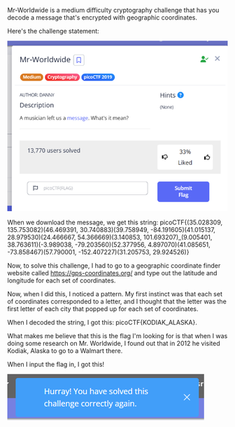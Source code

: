 Mr-Worldwide is a medium difficulty cryptography challenge that has you decode a message that's encrypted with geographic coordinates. 

Here's the challenge statement: 


![alt text](Imgs/Challenge.png)

When we download the message, we get this string: 
picoCTF{(35.028309, 135.753082)(46.469391, 30.740883)(39.758949, -84.191605)(41.015137, 28.979530)(24.466667, 54.366669)(3.140853, 101.693207)_(9.005401, 38.763611)(-3.989038, -79.203560)(52.377956, 4.897070)(41.085651, -73.858467)(57.790001, -152.407227)(31.205753, 29.924526)}

Now, to solve this challenge, I had to go to a geographic coordinate finder website called https://gps-coordinates.org/ and type out the latitude and longitude for each set of coordinates. 

Now, when I did this, I noticed a pattern. My first instinct was that each set of coordinates corresponded to a letter, and I thought that the letter was the first letter of each city that popped up for each set of coordinates. 

When I decoded the string, I got this:
picoCTF{KODIAK_ALASKA}. 

What makes me believe that this is the flag I'm looking for is that when I was doing some research on Mr. Worldwide, I found out that in 2012 he visited Kodiak, Alaska to go to a Walmart there. 

When I input the flag in, I got this!

![alt text](Imgs/Complete!.png)

